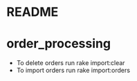 # README

# order_processing
  - To delete orders run rake import:clear
  - To import orders run rake import:orders


